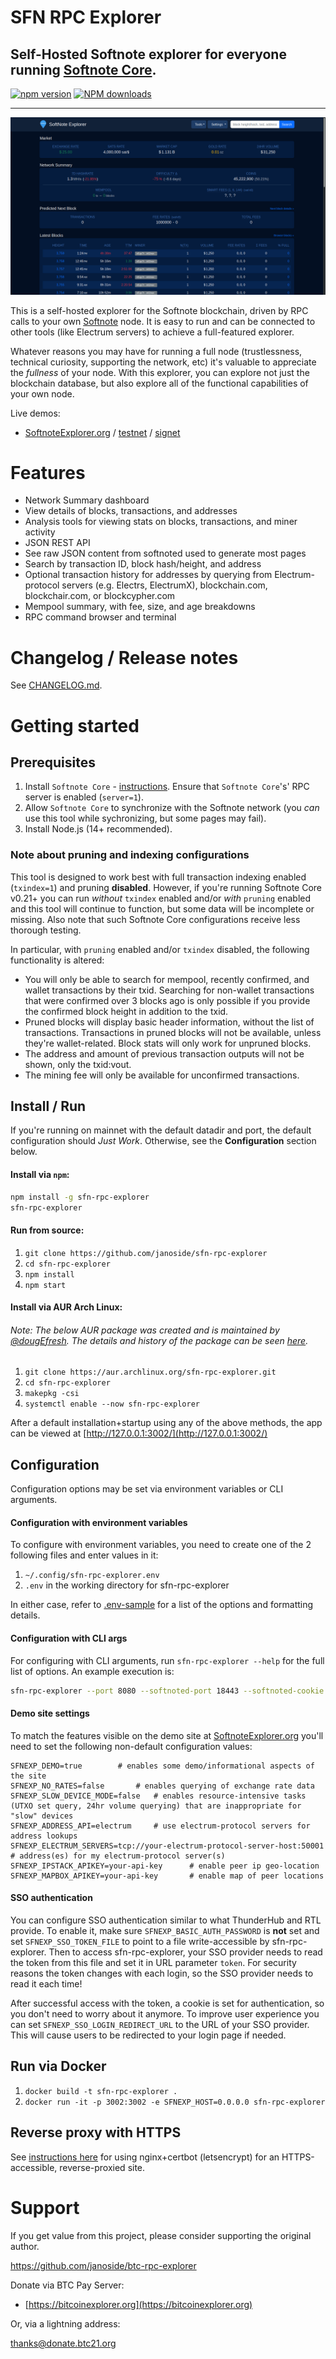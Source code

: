 # SFN RPC Explorer

## Self-Hosted Softnote explorer for everyone running [Softnote Core](https://github.com/softnote/softnote).

[![npm version][npm-ver-img]][npm-ver-url] [![NPM downloads][npm-dl-alltime-img]][npm-dl-url]


---


![homepage](./public/img/screenshots/homepage.png)



This is a self-hosted explorer for the Softnote blockchain, driven by RPC calls to your own [Softnote](https://github.com/softnote/softnote) node. It is easy to run and can be connected to other tools (like Electrum servers) to achieve a full-featured explorer.

Whatever reasons you may have for running a full node (trustlessness, technical curiosity, supporting the network, etc) it's valuable to appreciate the *fullness* of your node. With this explorer, you can explore not just the blockchain database, but also explore all of the functional capabilities of your own node.

Live demos:

* [SoftnoteExplorer.org](https://softnoteexplorer.org) / [testnet](https://testnet.softnoteexplorer.org) / [signet](https://signet.softnoteexplorer.org)


# Features

* Network Summary dashboard
* View details of blocks, transactions, and addresses
* Analysis tools for viewing stats on blocks, transactions, and miner activity
* JSON REST API
* See raw JSON content from softnoted used to generate most pages
* Search by transaction ID, block hash/height, and address
* Optional transaction history for addresses by querying from Electrum-protocol servers (e.g. Electrs, ElectrumX), blockchain.com, blockchair.com, or blockcypher.com
* Mempool summary, with fee, size, and age breakdowns
* RPC command browser and terminal


# Changelog / Release notes

See [CHANGELOG.md](/CHANGELOG.md).


# Getting started

## Prerequisites

1. Install `Softnote Core` - [instructions](https://softnote.org/en/full-node). Ensure that `Softnote Core`'s' RPC server is enabled (`server=1`).
2. Allow `Softnote Core` to synchronize with the Softnote network (you *can* use this tool while sychronizing, but some pages may fail).
3. Install Node.js (14+ recommended).

### Note about pruning and indexing configurations

This tool is designed to work best with full transaction indexing enabled (`txindex=1`) and pruning **disabled**. 
However, if you're running Softnote Core v0.21+ you can run *without* `txindex` enabled and/or *with* `pruning` enabled and this tool will continue to function, but some data will be incomplete or missing. Also note that such Softnote Core configurations receive less thorough testing.

In particular, with `pruning` enabled and/or `txindex` disabled, the following functionality is altered:

* You will only be able to search for mempool, recently confirmed, and wallet transactions by their txid. Searching for non-wallet transactions that were confirmed over 3 blocks ago is only possible if you provide the confirmed block height in addition to the txid.
* Pruned blocks will display basic header information, without the list of transactions. Transactions in pruned blocks will not be available, unless they're wallet-related. Block stats will only work for unpruned blocks.
* The address and amount of previous transaction outputs will not be shown, only the txid:vout.
* The mining fee will only be available for unconfirmed transactions.


## Install / Run

If you're running on mainnet with the default datadir and port, the default configuration should *Just Work*. Otherwise, see the **Configuration** section below.

#### Install via `npm`:

```bash
npm install -g sfn-rpc-explorer
sfn-rpc-explorer
```

#### Run from source:

1. `git clone https://github.com/janoside/sfn-rpc-explorer`
2. `cd sfn-rpc-explorer`
3. `npm install`
4. `npm start`


#### Install via AUR Arch Linux:

###### Note: The below AUR package was created and is maintained by [@dougEfresh](https://github.com/dougEfresh). The details and history of the package can be seen [here](https://aur.archlinux.org/packages/sfn-rpc-explorer/).

1. `git clone https://aur.archlinux.org/sfn-rpc-explorer.git`
2. `cd sfn-rpc-explorer`
3. `makepkg -csi`
4. `systemctl enable --now sfn-rpc-explorer`



After a default installation+startup using any of the above methods, the app can be viewed at [http://127.0.0.1:3002/](http://127.0.0.1:3002/)


## Configuration

Configuration options may be set via environment variables or CLI arguments.

#### Configuration with environment variables

To configure with environment variables, you need to create one of the 2 following files and enter values in it:

1. `~/.config/sfn-rpc-explorer.env`
2. `.env` in the working directory for sfn-rpc-explorer

In either case, refer to [.env-sample](.env-sample) for a list of the options and formatting details.

#### Configuration with CLI args

For configuring with CLI arguments, run `sfn-rpc-explorer --help` for the full list of options. An example execution is:

```bash
sfn-rpc-explorer --port 8080 --softnoted-port 18443 --softnoted-cookie ~/.softnote/regtest/.cookie
```

#### Demo site settings

To match the features visible on the demo site at [SoftnoteExplorer.org](https://softnoteexplorer.org) you'll need to set the following non-default configuration values:

    SFNEXP_DEMO=true 		# enables some demo/informational aspects of the site
    SFNEXP_NO_RATES=false		# enables querying of exchange rate data
    SFNEXP_SLOW_DEVICE_MODE=false	# enables resource-intensive tasks (UTXO set query, 24hr volume querying) that are inappropriate for "slow" devices
    SFNEXP_ADDRESS_API=electrum 	# use electrum-protocol servers for address lookups
    SFNEXP_ELECTRUM_SERVERS=tcp://your-electrum-protocol-server-host:50001		# address(es) for my electrum-protocol server(s)
    SFNEXP_IPSTACK_APIKEY=your-api-key		# enable peer ip geo-location
    SFNEXP_MAPBOX_APIKEY=your-api-key		# enable map of peer locations

#### SSO authentication

You can configure SSO authentication similar to what ThunderHub and RTL provide.
To enable it, make sure `SFNEXP_BASIC_AUTH_PASSWORD` is **not** set and set `SFNEXP_SSO_TOKEN_FILE` to point to a file write-accessible by sfn-rpc-explorer.
Then to access sfn-rpc-explorer, your SSO provider needs to read the token from this file and set it in URL parameter `token`.
For security reasons the token changes with each login, so the SSO provider needs to read it each time!

After successful access with the token, a cookie is set for authentication, so you don't need to worry about it anymore.
To improve user experience you can set `SFNEXP_SSO_LOGIN_REDIRECT_URL` to the URL of your SSO provider.
This will cause users to be redirected to your login page if needed.

## Run via Docker

1. `docker build -t sfn-rpc-explorer .`
2. `docker run -it -p 3002:3002 -e SFNEXP_HOST=0.0.0.0 sfn-rpc-explorer`


## Reverse proxy with HTTPS

See [instructions here](docs/nginx-reverse-proxy.md) for using nginx+certbot (letsencrypt) for an HTTPS-accessible, reverse-proxied site.


# Support

If you get value from this project, please consider supporting the original author.

https://github.com/janoside/btc-rpc-explorer

Donate via BTC Pay Server:

* [https://bitcoinexplorer.org](https://bitcoinexplorer.org)

Or, via a lightning address:

thanks@donate.btc21.org


[npm-ver-img]: https://img.shields.io/npm/v/sfn-rpc-explorer.svg?style=flat
[npm-ver-url]: https://www.npmjs.com/package/sfn-rpc-explorer
[npm-dl-img]: http://img.shields.io/npm/dm/sfn-rpc-explorer.svg?style=flat
[npm-dl-url]: https://npmcharts.com/compare/sfn-rpc-explorer?minimal=true

[npm-dl-weekly-img]: https://badgen.net/npm/dw/sfn-rpc-explorer?icon=npm&cache=300
[npm-dl-monthly-img]: https://badgen.net/npm/dm/sfn-rpc-explorer?icon=npm&cache=300
[npm-dl-yearly-img]: https://badgen.net/npm/dy/sfn-rpc-explorer?icon=npm&cache=300
[npm-dl-alltime-img]: https://badgen.net/npm/dt/sfn-rpc-explorer?icon=npm&cache=300&label=total%20downloads

